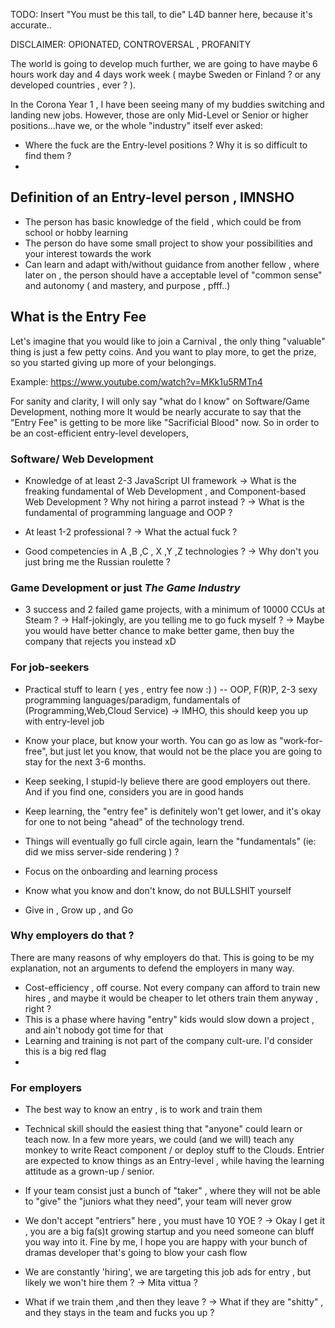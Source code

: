 TODO: Insert "You must be this tall, to die" L4D banner here, because it's accurate..


DISCLAIMER: OPIONATED, CONTROVERSAL , PROFANITY


The world is going to develop much further, we are going to have maybe 6 hours work day and 4 days work week ( maybe Sweden or Finland ? or any developed countries , ever ? ).

In the Corona Year 1 , I have been seeing many of my buddies switching and landing new jobs. However, those are only Mid-Level or Senior or higher positions...have we, or the whole "industry" itself ever asked:
- Where the fuck are the Entry-level positions ? Why it is so difficult to find them ?
-


## Definition of an Entry-level person , IMNSHO
- The person has basic knowledge of the field , which could be from school or hobby learning
- The person do have some small project to show your possibilities and your interest towards the work
- Can learn and adapt with/without guidance from another fellow , where later on , the person should have a acceptable level of "common sense" and autonomy ( and mastery, and purpose , pfff..)

## What is the Entry Fee

Let's imagine that you would like to join a Carnival , the only thing "valuable" thing is just a few petty coins. And you want to play more, to get the prize, so you started giving up more of your belongings.

Example: https://www.youtube.com/watch?v=MKk1u5RMTn4


For sanity and clarity, I will only say "what do I know" on Software/Game Development, nothing more
It would be nearly accurate to say that the "Entry Fee" is getting to be more like "Sacrificial Blood" now. So in order to be an cost-efficient entry-level developers,

### Software/ Web Development
- Knowledge of at least 2-3 JavaScript UI framework
-> What is the freaking fundamental of Web Development , and Component-based Web Development ? Why not hiring a parrot instead ?
-> What is the fundamental of programming language and OOP ?

- At least 1-2 professional ?
-> What the actual fuck ?

- Good competencies in A ,B ,C , X ,Y ,Z technologies ?
-> Why don't you just bring me the Russian roulette ?

### Game Development or just *The Game Industry*
- 3 success and 2 failed game projects, with a minimum of 10000 CCUs at Steam ?
-> Half-jokingly, are you telling me to go fuck myself ?
-> Maybe you would have better chance to make better game, then buy the company that rejects you instead xD

### For job-seekers
- Practical stuff to learn ( yes , entry fee now :) )
-- OOP, F(R)P, 2-3 sexy programming languages/paradigm, fundamentals of (Programming,Web,Cloud Service)
-> IMHO, this should keep you up with entry-level job

- Know your place, but know your worth. You can go as low as "work-for-free", but just let you know, that would not be the place you are going to stay for the next 3-6 months.
- Keep seeking, I stupid-ly believe there are good employers out there. And if you find one, considers you are in good hands
- Keep learning, the "entry fee" is definitely won't get lower, and it's okay for one to not being "ahead" of the technology trend.
- Things will eventually go full circle again, learn the "fundamentals" (ie: did we miss server-side rendering ) ?
- Focus on the onboarding and learning process
- Know what you know and don't know, do not BULLSHIT yourself
- Give in , Grow up , and Go

### Why employers do that ?
There are many reasons of why employers do that. This is going to be my explanation, not an arguments to defend the employers in many way.


- Cost-efficiency , off course. Not every company can afford to train new hires , and maybe it would be cheaper to let others train them anyway , right ?
- This is a phase where having "entry" kids would slow down a project , and ain't nobody got time for that
- Learning and training is not part of the company cult-ure. I'd consider this is a big red flag
-

### For employers
- The best way to know an entry , is to work and train them

- Technical skill should the easiest thing that "anyone" could learn or teach now. In a few more years, we could (and we will) teach any monkey to write React component / or deploy stuff to the Clouds. Entrier are expected to know things as an Entry-level , while having the learning attitude as a grown-up / senior.

- If your team consist just a bunch of "taker" , where they will not be able to "give" the "juniors what they need", your team will never grow

- We don't accept "entriers" here , you must have 10 YOE ?
-> Okay I get it , you are a big fa(s)t growing startup and you need someone can bluff you way into it. Fine by me, I hope you are happy with your bunch of dramas developer that's going to blow your cash flow

- We are constantly 'hiring', we are targeting this job ads for entry , but likely we won't hire them ?
-> Mita vittua ?

- What if we train them ,and then they leave ?
-> What if they are "shitty" , and they stays in the team and fucks you up ?